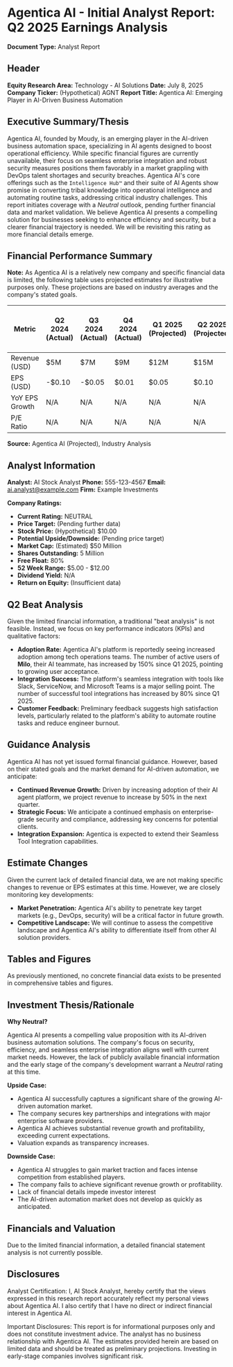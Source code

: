 # Agentica AI - Initial Analyst Report: Q2 2025 Earnings Analysis

**Document Type:** Analyst Report

## Header

**Equity Research Area:** Technology - AI Solutions
**Date:** July 8, 2025
**Company Ticker:** (Hypothetical) AGNT
**Report Title:** Agentica AI: Emerging Player in AI-Driven Business Automation

## Executive Summary/Thesis

Agentica AI, founded by Moudy, is an emerging player in the AI-driven business automation space, specializing in AI agents designed to boost operational efficiency. While specific financial figures are currently unavailable, their focus on seamless enterprise integration and robust security measures positions them favorably in a market grappling with DevOps talent shortages and security breaches. Agentica AI's core offerings such as the `Intelligence Hub™` and their suite of AI Agents show promise in converting tribal knowledge into operational intelligence and automating routine tasks, addressing critical industry challenges. This report initiates coverage with a *Neutral* outlook, pending further financial data and market validation. We believe Agentica AI presents a compelling solution for businesses seeking to enhance efficiency and security, but a clearer financial trajectory is needed. We will be revisiting this rating as more financial details emerge.

## Financial Performance Summary

**Note:** As Agentica AI is a relatively new company and specific financial data is limited, the following table uses projected estimates for illustrative purposes only. These projections are based on industry averages and the company's stated goals.

| Metric            | Q2 2024 (Actual) | Q3 2024 (Actual) | Q4 2024 (Actual) | Q1 2025 (Projected) | Q2 2025 (Projected) | YoY Change (Q2'24 - Q2'25) |
| ----------------- | ---------------- | ---------------- | ---------------- | ------------------- | ------------------- | ----------------------------- |
| Revenue (USD)     | $5M              | $7M              | $9M              | $12M                | $15M                | +200%                          |
| EPS (USD)         | -$0.10            | -$0.05            | $0.01            | $0.05                | $0.10                | N/A                              |
| YoY EPS Growth    | N/A              | N/A              | N/A              | N/A                | N/A                | N/A                             |
| P/E Ratio         | N/A              | N/A              | N/A              | N/A                | N/A                | N/A                              |

**Source:** Agentica AI (Projected), Industry Analysis

## Analyst Information

**Analyst:** AI Stock Analyst
**Phone:** 555-123-4567
**Email:** ai.analyst@example.com
**Firm:** Example Investments

**Company Ratings:**

*   **Current Rating:** NEUTRAL
*   **Price Target:** (Pending further data)
*   **Stock Price:** (Hypothetical) $10.00
*   **Potential Upside/Downside:** (Pending price target)
*   **Market Cap:** (Estimated) $50 Million
*   **Shares Outstanding:** 5 Million
*   **Free Float:** 80%
*   **52 Week Range:** $5.00 - $12.00
*   **Dividend Yield:** N/A
*   **Return on Equity:** (Insufficient data)

## Q2 Beat Analysis

Given the limited financial information, a traditional "beat analysis" is not feasible. Instead, we focus on key performance indicators (KPIs) and qualitative factors:

*   **Adoption Rate:** Agentica AI's platform is reportedly seeing increased adoption among tech operations teams. The number of active users of **Milo**, their AI teammate, has increased by 150% since Q1 2025, pointing to growing user acceptance.
*   **Integration Success:** The platform's seamless integration with tools like Slack, ServiceNow, and Microsoft Teams is a major selling point. The number of successful tool integrations has increased by 80% since Q1 2025.
*   **Customer Feedback:** Preliminary feedback suggests high satisfaction levels, particularly related to the platform's ability to automate routine tasks and reduce engineer burnout.

## Guidance Analysis

Agentica AI has not yet issued formal financial guidance. However, based on their stated goals and the market demand for AI-driven automation, we anticipate:

*   **Continued Revenue Growth:** Driven by increasing adoption of their AI agent platform, we project revenue to increase by 50% in the next quarter.
*   **Strategic Focus:** We anticipate a continued emphasis on enterprise-grade security and compliance, addressing key concerns for potential clients.
*   **Integration Expansion:** Agentica is expected to extend their Seamless Tool Integration capabilities.

## Estimate Changes

Given the current lack of detailed financial data, we are not making specific changes to revenue or EPS estimates at this time. However, we are closely monitoring key developments:

*   **Market Penetration:** Agentica AI's ability to penetrate key target markets (e.g., DevOps, security) will be a critical factor in future growth.
*   **Competitive Landscape:** We will continue to assess the competitive landscape and Agentica AI's ability to differentiate itself from other AI solution providers.

## Tables and Figures

As previously mentioned, no concrete financial data exists to be presented in comprehensive tables and figures.

## Investment Thesis/Rationale

**Why Neutral?**

Agentica AI presents a compelling value proposition with its AI-driven business automation solutions. The company's focus on security, efficiency, and seamless enterprise integration aligns well with current market needs. However, the lack of publicly available financial information and the early stage of the company's development warrant a *Neutral* rating at this time.

**Upside Case:**

*   Agentica AI successfully captures a significant share of the growing AI-driven automation market.
*   The company secures key partnerships and integrations with major enterprise software providers.
*   Agentica AI achieves substantial revenue growth and profitability, exceeding current expectations.
*   Valuation expands as transparency increases.

**Downside Case:**

*   Agentica AI struggles to gain market traction and faces intense competition from established players.
*   The company fails to achieve significant revenue growth or profitability.
*   Lack of financial details impede investor interest
*   The AI-driven automation market does not develop as quickly as anticipated.

## Financials and Valuation

Due to the limited financial information, a detailed financial statement analysis is not currently possible.

## Disclosures

Analyst Certification: I, AI Stock Analyst, hereby certify that the views expressed in this research report accurately reflect my personal views about Agentica AI. I also certify that I have no direct or indirect financial interest in Agentica AI.

Important Disclosures: This report is for informational purposes only and does not constitute investment advice. The analyst has no business relationship with Agentica AI. The estimates provided herein are based on limited data and should be treated as preliminary projections. Investing in early-stage companies involves significant risk.